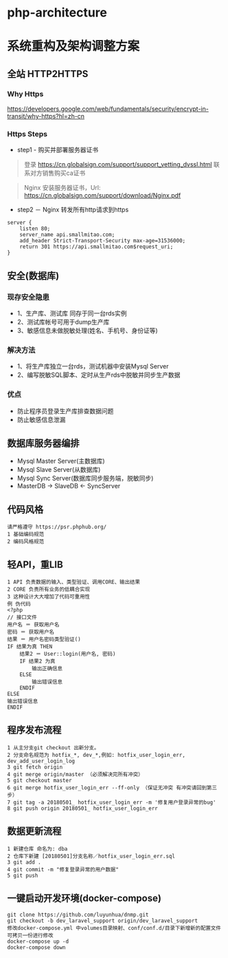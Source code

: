 # php-architecture
# 系统重构及架构调整方案


## 全站 HTTP2HTTPS

### Why Https
https://developers.google.com/web/fundamentals/security/encrypt-in-transit/why-https?hl=zh-cn

### Https Steps
- step1 - 购买并部署服务器证书

> 登录 https://cn.globalsign.com/support/support_vetting_dvssl.html 联系对方销售购买ca证书

> Nginx 安装服务器证书，Url: https://cn.globalsign.com/support/download/Nginx.pdf

- step2 － Nginx 转发所有http请求到https

```
server {
    listen 80;
    server_name api.smallmitao.com;
    add_header Strict-Transport-Security max-age=31536000;
    return 301 https://api.smallmitao.com$request_uri;
}
``` 

## 安全(数据库)

### 现存安全隐患
- 1、生产库、测试库 同存于同一台rds实例
- 2、测试库帐号可用于dump生产库
- 3、敏感信息未做脱敏处理(姓名、手机号、身份证等)

### 解决方法
- 1、将生产库独立一台rds，测试机器中安装Mysql Server
- 2、编写脱敏SQL脚本、定时从生产rds中脱敏并同步生产数据

### 优点
- 防止程序员登录生产库排查数据问题
- 防止敏感信息泄漏

## 数据库服务器编排
- Mysql Master Server(主数据库) 
- Mysql Slave Server(从数据库)
- Mysql Sync Server(数据库同步服务端，脱敏同步)
- MasterDB -> SlaveDB <- SyncServer

## 代码风格
```
请严格遵守 https://psr.phphub.org/
1 基础编码规范
2 编码风格规范
```

## 轻API，重LIB
```
1 API 负责数据的输入、类型验证、调用CORE、输出结果
2 CORE 负责所有业务的低耦合实现
3 这种设计大大增加了代码可重用性
例 伪代码
<?php
// 接口文件
用户名 ＝ 获取用户名
密码 ＝ 获取用户名
结果 ＝ 用户名密码类型验证()
IF 结果为真 THEN
    结果2 ＝ User::login(用户名, 密码)
    IF 结果2 为真
        输出正确信息
    ELSE 
        输出错误信息
    ENDIF
ELSE
输出错误信息
ENDIF
```

## 程序发布流程
```
1 从主分支git checkout 出新分支。
2 分支命名规范为 hotfix_*, dev_*,例如: hotfix_user_login_err, dev_add_user_login_log
3 git fetch origin
4 git merge origin/master （必须解决完所有冲突）
5 git checkout master
6 git merge hotfix_user_login_err --ff-only （保证无冲突 有冲突请回到第三步）
7 git tag -a 20180501_ hotfix_user_login_err -m '修复用户登录异常的bug'
8 git push origin 20180501_ hotfix_user_login_err
```

## 数据更新流程
```
1 新建仓库 命名为: dba
2 仓库下新建 [20180501]分支名称／hotfix_user_login_err.sql
3 git add .
4 git commit -m "修复登录异常的用户数据"
5 git push
```

## 一键启动开发环境(docker-compose)

```
git clone https://github.com/luyunhua/dnmp.git
git checkout -b dev_laravel_support origin/dev_laravel_support
修改docker-compose.yml 中volumes目录映射、conf/conf.d/目录下新增新的配置文件 可拷贝一份进行修改
docker-compose up -d
docker-compose down
```




